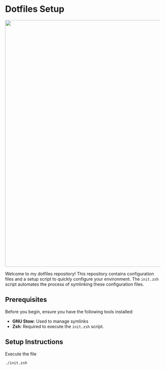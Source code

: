 # Dotfiles Setup
<img src="https://github.com/user-attachments/assets/c375c1e2-8ea1-41f0-8d84-821b6fc62e89" width=800px >

Welcome to my dotfiles repository! This repository contains configuration files and a setup script to quickly configure your environment. The `init.zsh` script automates the process of symlinking these configuration files.

## Prerequisites

Before you begin, ensure you have the following tools installed:

- **GNU Stow**: Used to manage symlinks
- **Zsh**: Required to execute the `init.zsh` script.

## Setup Instructions

Execute the file 
   ```zsh
   ./init.zsh

